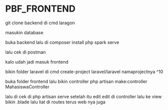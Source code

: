 # PBF_FRONTEND

git clone backend di cmd laragon

masukin database

buka backend 
lalu di composer install
php spark serve

lalu cek di postman

kalo udah jadi masuk frontend

bikin folder laravel di cmd create-project laravel/laravel namaprojectnya ^10

buka folder frontend lalu bikin controller php artisan make:controller MahasiswaController

lalu di cek di php artisan serve
setelah itu edit edit di controller lalu ke view bikin .blade lalu liat di routes terus web nya juga
